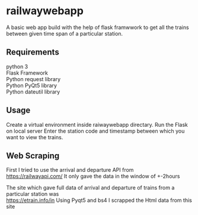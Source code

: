 # railwaywebapp
A basic web app build with the help of flask framwwork to get all the trains between given time span of a particular station.

## Requirements
python 3
</br>
Flask Framework
</br>
Python request library
</br>
Python PyQt5 library
</br>
Python dateutil library

## Usage
Create a virtual environment inside raiwaywebapp directary.
Run the Flask on local server
Enter the station code and timestamp between which you want to view the trains.

## Web Scraping
First I tried to use the arrival and departure API from </br>
https://railwayapi.com/
It only gave the data in the window of +-2hours

The site which gave full data of arrival and departure of trains from a particular station was </br>
https://etrain.info/in
Using Pyqt5 and bs4 I scrapped the Html data from this site
